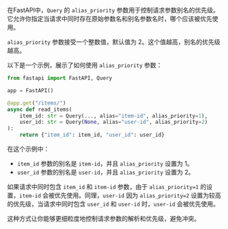 在FastAPI中，`Query` 的 `alias_priority` 参数用于控制请求参数别名的优先级。它允许你指定当请求中同时存在原始参数名和别名参数名时，哪个应该被优先使用。

`alias_priority` 参数接受一个整数值，默认值为 2。这个值越高，别名的优先级越高。

以下是一个示例，展示了如何使用 `alias_priority` 参数：

```python
from fastapi import FastAPI, Query

app = FastAPI()

@app.get("/items/")
async def read_items(
    item_id: str = Query(..., alias="item-id", alias_priority=1),
    user_id: str = Query(None, alias="user-id", alias_priority=2)
):
    return {"item_id": item_id, "user_id": user_id}
```

在这个示例中：

- `item_id` 参数的别名是 `item-id`，并且 `alias_priority` 设置为 1。
- `user_id` 参数的别名是 `user-id`，并且 `alias_priority` 设置为 2。

如果请求中同时包含 `item_id` 和 `item-id` 参数，由于 `alias_priority=1` 的设置，`item-id` 会被优先使用。同理，`user-id` 因为 `alias_priority=2` 设置为较高的优先级，当请求中同时包含 `user_id` 和 `user-id` 时，`user-id` 会被优先使用。

这种方式让你能够更细粒度地控制请求参数的解析和优先级，避免冲突。